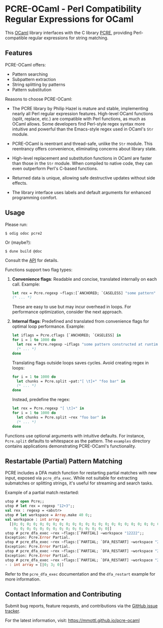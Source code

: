 # PCRE-OCaml - Perl Compatibility Regular Expressions for OCaml

This [OCaml](http://www.ocaml.org) library interfaces with the C library
[PCRE](http://www.pcre.org), providing Perl-compatible regular expressions
for string matching.

## Features

PCRE-OCaml offers:

- Pattern searching
- Subpattern extraction
- String splitting by patterns
- Pattern substitution

Reasons to choose PCRE-OCaml:

- The PCRE library by Philip Hazel is mature and stable, implementing nearly
  all Perl regular expression features. High-level OCaml functions (split,
  replace, etc.) are compatible with Perl functions, as much as OCaml allows.
  Some developers find Perl-style regex syntax more intuitive and powerful
  than the Emacs-style regex used in OCaml's `Str` module.

- PCRE-OCaml is reentrant and thread-safe, unlike the `Str` module. This
  reentrancy offers convenience, eliminating concerns about library state.

- High-level replacement and substitution functions in OCaml are faster than
  those in the `Str` module. When compiled to native code, they can even
  outperform Perl's C-based functions.

- Returned data is unique, allowing safe destructive updates without side
  effects.

- The library interface uses labels and default arguments for enhanced
  programming comfort.

## Usage

Please run:

```
$ odig odoc pcre2
```

Or (maybe?):

```
$ dune build @doc
```

Consult the [API](https://mmottl.github.io/pcre-ocaml/api/pcre) for details.

Functions support two flag types:

1. **Convenience flags**: Readable and concise, translated internally on each
   call. Example:

   ```ocaml
   let rex = Pcre.regexp ~flags:[`ANCHORED; `CASELESS] "some pattern" in
   (* ... *)
   ```

   These are easy to use but may incur overhead in loops. For performance
   optimization, consider the next approach.

2. **Internal flags**: Predefined and translated from convenience flags for
   optimal loop performance. Example:

   ```ocaml
   let iflags = Pcre.cflags [`ANCHORED; `CASELESS] in
   for i = 1 to 1000 do
     let rex = Pcre.regexp ~iflags "some pattern constructed at runtime" in
     (* ... *)
   done
   ```

   Translating flags outside loops saves cycles. Avoid creating regex in
   loops:

   ```ocaml
   for i = 1 to 1000 do
     let chunks = Pcre.split ~pat:"[ \t]+" "foo bar" in
     (* ... *)
   done
   ```

   Instead, predefine the regex:

   ```ocaml
   let rex = Pcre.regexp "[ \t]+" in
   for i = 1 to 1000 do
     let chunks = Pcre.split ~rex "foo bar" in
     (* ... *)
   done
   ```

Functions use optional arguments with intuitive defaults. For instance,
`Pcre.split` defaults to whitespace as the pattern. The `examples` directory
contains applications demonstrating PCRE-OCaml's functionality.

## Restartable (Partial) Pattern Matching

PCRE includes a DFA match function for restarting partial matches with new
input, exposed via `pcre_dfa_exec`. While not suitable for extracting
submatches or splitting strings, it's useful for streaming and search tasks.

Example of a partial match restarted:

```ocaml
utop # open Pcre;;
utop # let rex = regexp "12+3";;
val rex : regexp = <abstr>
utop # let workspace = Array.make 40 0;;
val workspace : int array =
  [|0; 0; 0; 0; 0; 0; 0; 0; 0; 0; 0; 0; 0; 0; 0; 0; 0; 0; 0; 0; 0; 0; 0; 0; 0;
    0; 0; 0; 0; 0; 0; 0; 0; 0; 0; 0; 0; 0; 0; 0|]
utop # pcre_dfa_exec ~rex ~flags:[`PARTIAL] ~workspace "12222";;
Exception: Pcre.Error Partial.
utop # pcre_dfa_exec ~rex ~flags:[`PARTIAL; `DFA_RESTART] ~workspace "2222222";;
Exception: Pcre.Error Partial.
utop # pcre_dfa_exec ~rex ~flags:[`PARTIAL; `DFA_RESTART] ~workspace "2222222";;
Exception: Pcre.Error Partial.
utop # pcre_dfa_exec ~rex ~flags:[`PARTIAL; `DFA_RESTART] ~workspace "223xxxx";;
- : int array = [|0; 3; 0|]
```

Refer to the `pcre_dfa_exec` documentation and the `dfa_restart` example for
more information.

## Contact Information and Contributing

Submit bug reports, feature requests, and contributions via the
[GitHub issue tracker](https://github.com/mmottl/pcre-ocaml/issues).

For the latest information, visit: <https://mmottl.github.io/pcre-ocaml>
